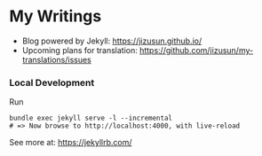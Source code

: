 # My Writings

* Blog powered by Jekyll: https://jizusun.github.io/
* Upcoming plans for translation: https://github.com/jizusun/my-translations/issues

### Local Development 

Run 
```
bundle exec jekyll serve -l --incremental
# => Now browse to http://localhost:4000, with live-reload
```

See more at: https://jekyllrb.com/

